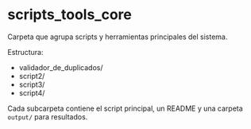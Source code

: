 # scripts_tools_core

Carpeta que agrupa scripts y herramientas principales del sistema.

Estructura:

- validador_de_duplicados/
- script2/
- script3/
- script4/

Cada subcarpeta contiene el script principal, un README y una carpeta `output/` para resultados.
